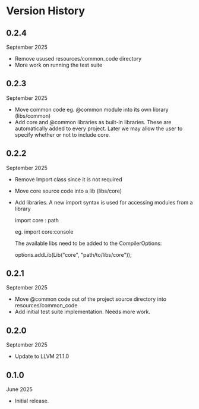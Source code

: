 # Version History

## 0.2.4

September 2025

- Remove usused resources/common_code directory
- More work on running the test suite

## 0.2.3

September 2025

- Move common code eg. @common module into its own library (libs/common) 
- Add core and @common libraries as built-in libraries. These are automatically added to every project.
  Later we may allow the user to specify whether or not to include core.

## 0.2.2

September 2025

- Remove Import class since it is not required
- Move core source code into a lib (libs/core)
- Add libraries. A new import syntax is used for accessing modules from a library

    import core : path

    eg. import core:console

    The available libs need to be added to the CompilerOptions:

    options.addLib(Lib("core", "path/to/libs/core"));

## 0.2.1

September 2025

- Move @common code out of the project source directory into resources/common_code
- Add initial test suite implementation. Needs more work.

## 0.2.0

September 2025

- Update to LLVM 21.1.0

## 0.1.0

June 2025 

- Initial release.
